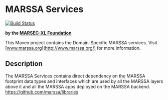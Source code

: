 MARSSA Services
================

[![Build Status](https://secure.travis-ci.org/marssa/services.png)](http://travis-ci.org/marssa/services)

__by the [MARSEC-XL Foundation](http://www.marsec-xl.org/)__

This Maven project contains the Domain-Specific MARSSA services. Visit [www.marssa.org](http://www.marssa.org/) for more information.


Description
-----------

The MARSSA Services contains direct dependency on the MARSSA footprint data types and interfaces which are used by all the MARSSA layers above it and all the MARSSA apps deployed on the MARSSA backend.
https://github.com/marssa/libraries
